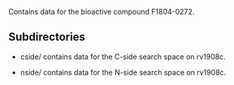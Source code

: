 Contains data for the bioactive compound F1804-0272.

## Subdirectories

- cside/ contains data for the C-side search space on rv1908c.

- nside/ contains data for the N-side search space on rv1908c.

